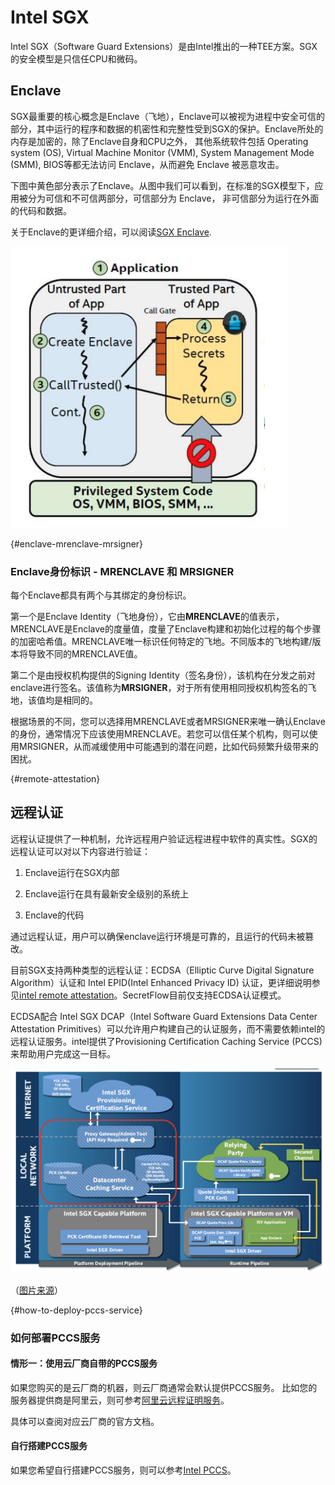 # Intel SGX

Intel SGX（Software Guard Extensions）是由Intel推出的一种TEE方案。SGX的安全模型是只信任CPU和微码。

## Enclave

SGX最重要的核心概念是Enclave（飞地），Enclave可以被视为进程中安全可信的部分，其中运行的程序和数据的机密性和完整性受到SGX的保护。Enclave所处的内存是加密的，除了Enclave自身和CPU之外， 其他系统软件包括 Operating system (OS), Virtual Machine Monitor (VMM), System Management Mode (SMM), BIOS等都无法访问 Enclave，从而避免 Enclave 被恶意攻击。

下图中黄色部分表示了Enclave。从图中我们可以看到，在标准的SGX模型下，应用被分为可信和不可信两部分，可信部分为 Enclave，
非可信部分为运行在外面的代码和数据。

关于Enclave的更详细介绍，可以阅读[SGX Enclave](https://www.intel.com/content/dam/develop/external/us/en/documents/overview-of-intel-sgx-enclave-637284.pdf).

![sgx](../../images/sgx.png)

{#enclave-mrenclave-mrsigner}
### Enclave身份标识 - MRENCLAVE 和 MRSIGNER

每个Enclave都具有两个与其绑定的身份标识。

第一个是Enclave Identity（飞地身份），它由**MRENCLAVE**的值表示，MRENCLAVE是Enclave的度量值，度量了Enclave构建和初始化过程的每个步骤的加密哈希值。MRENCLAVE唯一标识任何特定的飞地。不同版本的飞地构建/版本将导致不同的MRENCLAVE值。

第二个是由授权机构提供的Signing Identity（签名身份），该机构在分发之前对enclave进行签名。该值称为**MRSIGNER**，对于所有使用相同授权机构签名的飞地，该值均是相同的。

根据场景的不同，您可以选择用MRENCLAVE或者MRSIGNER来唯一确认Enclave的身份，通常情况下应该使用MRENCLAVE。若您可以信任某个机构，则可以使用MRSIGNER，从而减缓使用中可能遇到的潜在问题，比如代码频繁升级带来的困扰。

{#remote-attestation}
## 远程认证

远程认证提供了一种机制，允许远程用户验证远程进程中软件的真实性。SGX的远程认证可以对以下内容进行验证：

1. Enclave运行在SGX内部

2. Enclave运行在具有最新安全级别的系统上

3. Enclave的代码

通过远程认证，用户可以确保enclave运行环境是可靠的，且运行的代码未被篡改。

目前SGX支持两种类型的远程认证：ECDSA（Elliptic Curve Digital Signature Algorithm）认证和 Intel EPID(Intel Enhanced Privacy ID) 认证，更详细说明参见[intel remote attestation](https://www.intel.com/content/www/us/en/developer/tools/software-guard-extensions/attestation-services.html)。SecretFlow目前仅支持ECDSA认证模式。

ECDSA配合 Intel SGX DCAP（Intel Software Guard Extensions Data Center Attestation Primitives）可以允许用户构建自己的认证服务，而不需要依赖intel的远程认证服务。intel提供了Provisioning Certification Caching Service (PCCS)来帮助用户完成这一目标。

![sgx_dcap](../../images/sgx_dcap.png)

（[图片来源](https://download.01.org/intel-sgx/sgx-dcap/1.10/linux/docs/SGX_DCAP_Caching_Service_Design_Guide.pdf)）

{#how-to-deploy-pccs-service}
### 如何部署PCCS服务

#### 情形一：使用云厂商自带的PCCS服务
如果您购买的是云厂商的机器，则云厂商通常会默认提供PCCS服务。
比如您的服务器提供商是阿里云，则可参考[阿里云远程证明服务](https://www.alibabacloud.com/help/zh/ecs/user-guide/build-an-sgx-encrypted-computing-environment#section-utn-xc1-656)。

具体可以查阅对应云厂商的官方文档。

#### 自行搭建PCCS服务
如果您希望自行搭建PCCS服务，则可以参考[Intel PCCS](https://github.com/intel/SGXDataCenterAttestationPrimitives/tree/master/QuoteGeneration/pccs)。

